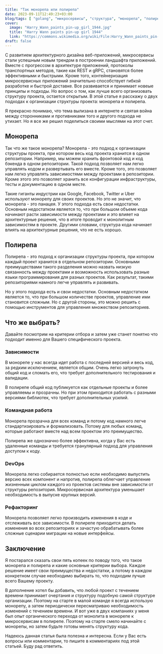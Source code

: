 ```yaml
---
title: "Так монорепа или полирепа"
date: 2023-09-11T12:49:23+03:00
blog/tags: [ "golang", "микросервисы", "структура", "монорепа", "полирепа" ]
cover:
  image: "Harry_Wann_paints_pin-up_girl_1944.jpg"
  title: "Harry Wann paints pin-up girl 1944"
  link: "https://commons.wikimedia.org/wiki/File:Harry_Wann_paints_pin-up_girl_1944.jpg"
draft: false
---
```


С развитием архитектурного дизайна веб-приложений, микросервисы стали успешным новым трендом в построении ландшафта
приложений. Вместе с прогрессом в архитектуре приложений, протоколы транспортных методов, такие как REST и gRPC,
становятся более эффективными и быстрыми. Кроме того, контейнеризация микросервисных приложений значительно способствует
гибкой разработке и быстрой доставке. Все развивается и принимает новеые принципы и подходы. Но вопрос о том, как лучше
всего организовать структуру проекта, остается открытым. В этой статье я расскажу о двух подходах к организации
структуры проекта: монорепа и полирепа.

Я прекрасно понимаю, что тема вылизана в интернете и святая война между сторонниками и противниками того и другого
подхода не утихает. Но я все же решил поделиться своими мыслями на этот счет.

<!--more-->

## Монорепа

Так что же такое монорепа? Монорепа - это подход к организации структуры проекта, при котором весь код проекта хранится
в одном репозитории. Например, мы можем хранить фронтовой код и код бэкенда в одном репозитории. Такой подход позволяет
нам легко управлять кодом и развертывать его вместе. Кроме того, это позволяет нам легко управлять зависимостями между
проектами в репозитории. Кроме этого это позволяет хранить все конфигурации инфраструктуры, тесты и документацию в одном
месте.

Такие гиганты индустрии как Google, Facebook, Twitter и Uber используют монорепу для своих проектов. Но это не значит,
что монорепа - это панацея. У этого подхода есть свои недостатки. Основным недостатком является то, что при большом
объеме кода начинают расти зависимости между проектами и это влияет на архитектурные решения, что в итоге проводит к
монолитным зависимостям в проекте. Другими словами, структура кода начинает влиять на архитектурные решения, что не есть
хорошо.

## Полирепа

Полирепа - это подход к организации структуры проекта, при котором каждый проект хранится в отдельном репозитории.
Основными преимуществами такого разделения можно назвать низкую связанность между проектами и возможность использовать
разные языки программирования для разных проектов. Как результат, такими репозиториями намного легче управлять и
развивать.

Но у этого подхода есть и свои недостатки. Основным недостатком является то, что при большом количестве проектов,
управление ими становится сложным. Но с другой стороны, это можно решить с помощью инструментов для управления
множеством репозиториев.

## Что же выбрать?

Давайте посмотрим на критерии отбора и затем уже станет понятно что подходит именно для Вашего специфического проекта.

### Зависимости

В монорепе у нас всегда идет работа с последней версией и весь код, за редким исключением, является общим. Очень легко
затронуть общий код и сломать его, что требует дополнительного тестирования и валидации.

В полирепе общий код публикуется как отдельные проекты и более управляемы и прозрачны. Но при этом приходится работать с
разными версиями библиотек, что требует дополнительных усилий.

### Командная работа

Монорепа прозрачна для всех команд и потому код намного легче стандартизировать и формализовать. Потому для любых
команд, которые работают вместе над всем проектом это преимущество.

Полирепа же однозначно более эффективна, когда у Вас есть удаленные команды и требуется гранулярный подход для
управления доступом к коду.

### DevOps

Монорепа легко собирается полностью если необходимо выпустить версию всех компонент и напротив, полирепа облегчает
управление жизненным циклом каждого из проектов системы вне зависимости от структуры репозитория. Микросервисная
архитектура уменьшает необходимость в выпуске крупных версий.

### Рефакторинг

Монорепа позволяет легко производить изменения в коде и отслеживать все зависимости. В полирепе приходится делать
изменения во всех репозиториях и зачастую обрабатывать более сложные сценарии миграции на новые интерфейсы.

## Заключение

Я постарался сказать свои пять копеек по поводу того, что такое монорепа и полирепа и какие основные критерии выбора.
Каждое решение имеет свои преимущества и недостатки, а потому в каждом конкретном случае необходимо выбирать то, что
подходим лучше всего Вашему проекту.

В дополнение хотел бы добавить, что любой проект с течением времени принимает очертания и структуру подобную самой
структуре организации. Поэтому на старте в малой команде я всегда использую монорепу, а затем периодически пересматриваю
необходимость изменений с течением времени. И вот уже в двух компаниях у меня был опыт органического перехода от
монолита в монорепе к микросервисам в полирепе. Поэтому на старте смело начинайте с монорепы, но затем будьте готовы
менять структуру кода.

Надеюсь данная статья была полезна и интересна. Если у Вас есть вопросы или комментарии, то пишите в комментариях под
этой статьей. Буду рад ответить.
